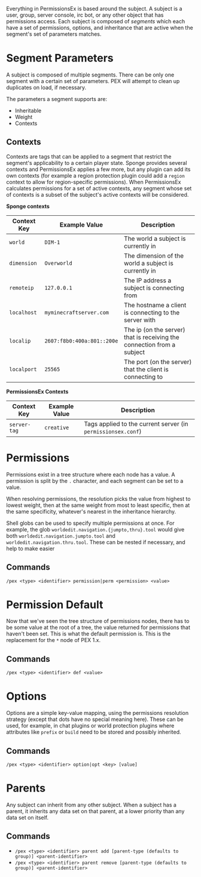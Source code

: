 Everything in PermissionsEx is based around the subject. A subject is a user, group, server console, irc bot, or any other object that has permissions access. Each subject is composed of *segments* which each have a set of permissions, options, and inheritance that are active when the segment's set of parameters matches.

# Segment Parameters
A subject is composed of multiple segments. There can be only one segment with a certain set of parameters. PEX will attempt to clean up duplicates on load, if necessary.

The parameters a segment supports are:

- Inheritable
- Weight
- Contexts

## Contexts

Contexts are tags that can be applied to a segment that restrict the segment's applicability to a certain player state. Sponge provides several contexts and PermissionsEx applies a few more, but any plugin can add its own contexts (for example a region protection plugin could add a `region` context to allow for region-specific permissions). When PermissionsEx calculates permissions for a set of active contexts, any segment whose set of contexts is a subset of the subject's active contexts will be considered.

**Sponge contexts**

Context Key | Example Value              | Description
----------- | -------------------------- | -----------
`world`     | `DIM-1`                    | The world a subject is currently in
`dimension` | `Overworld`                | The dimension of the world a subject is currently in
`remoteip`  | `127.0.0.1`                | The IP address a subject is connecting from
`localhost` | `myminecraftserver.com`    | The hostname a client is connecting to the server with
`localip`   | `2607:f8b0:400a:801::200e` | The ip (on the server) that is receiving the connection from a subject
`localport` | `25565`                    | The port (on the server) that the client is connecting to

**PermissionsEx Contexts**

Context Key | Example Value              | Description
----------- | -------------------------- | -----------
`server-tag`| `creative`                 | Tags applied to the current server (in `permissionsex.conf`)

# Permissions

Permissions exist in a tree structure where each node has a value. A permission is split by the `.` character, and each segment can be set to a value. 

When resolving permissions, the resolution picks the value from highest to lowest weight, then at the same weight from most to least specific, then at the same specificity, whatever's nearest in the inheritance hierarchy.

Shell globs can be used to specify multiple permissions at once. For example, the glob `worldedit.navigation.{jumpto,thru}.tool` would give both `worldedit.navigation.jumpto.tool` and `worldedit.navigation.thru.tool`. These can be nested if necessary, and help to make easier

## Commands

`/pex <type> <identifier> permission|perm <permission> <value>`


# Permission Default

Now that we've seen the tree structure of permissions nodes, there has to be some value at the root of a tree, the value returned for permissions that haven't been set. This is what the default permission is. This is the replacement for the `*` node of PEX 1.x.

## Commands

`/pex <type> <identifier> def <value>`

# Options

Options are a simple key-value mapping, using the permissions resolution strategy (except that dots have no special meaning here). These can be used, for example, in chat plugins or world protection plugins where attributes like `prefix` or `build` need to be stored and possibly inherited.

## Commands

`/pex <type> <identifier> option|opt <key> [value]`

# Parents

Any subject can inherit from any other subject. When a subject has a parent, it inherits any data set on that parent, at a lower priority than any data set on itself.

## Commands

- `/pex <type> <identifier> parent add [parent-type (defaults to group)] <parent-identifier>`
- `/pex <type> <identifier> parent remove [parent-type (defaults to group)] <parent-identifier>`





